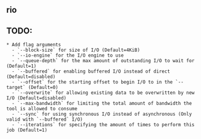 ## rio

## TODO:
	* Add flag arguments
      - `--block-size` for size of I/O (Default=4KiB)
      - `--io-engine` for the I/O engine to use
      - `--queue-depth` for the max amount of outstanding I/O to wait for (Default=1)
      - `--buffered` for enabling buffered I/O instead of direct (Default=disabled)
      - `--offset` for the starting offset to begin I/O to in the `--target` (Default=0)
      - `--overwrite` for allowing existing data to be overwritten by new I/O (Default=disabled)
      - `--max-bandwidth` for limiting the total amount of bandwidth the tool is allowed to consume
      - `--sync` for using synchronous I/O instead of asynchronous (Only valid with `--buffered` I/O)
      - `--iterations` for specifying the amount of times to perform this job (Default=1)
